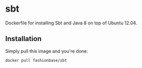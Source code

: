 sbt
===

Dockerfile for installing Sbt and Java 8 on top of Ubuntu 12.04.

## Installation ##

Simply pull this image and you're done:

```docker pull fashionbase/sbt```

